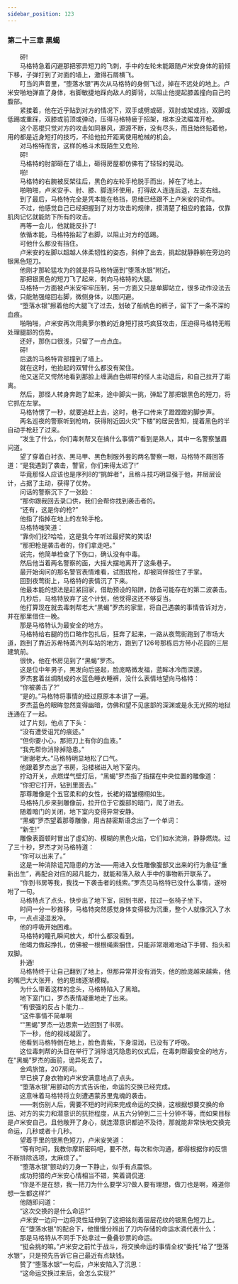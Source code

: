 ```yaml
---
sidebar_position: 123
---
```

### 第二十三章 黑蝎  


　　砰!  
　　马格特急着闪避那把邪异短刀的飞刺，手中的左轮未能跟随卢米安身体的前倾下移，子弹打到了对面的墙上，激得石屑横飞。  
　　叮当的声音里，“堕落水银”再次从马格特的身侧飞过，掉在不远处的地上。卢米安啪地弹直了身体，右脚敏捷地踩向敌人的脚背，以阻止他提起膝盖撞向自己的腹部。  
　　紧接着，他在近乎贴到对方的情况下，双手或劈或砸，双肘或架或挡，双脚或低踢或重踩，双膝或前顶或弹动，压得马格特疲于招架，根本没法瞄准开枪。  
　　这个恶棍只觉对方的攻击如同暴风，源源不断，没有尽头，而且始终贴着他，用的都是近身短打的技巧，不给他拉开距离使用枪械的机会。  
　　对马格特而言，这样的格斗术既陌生又危险.  
　　砰!  
　　马格特的肘部砸在了墙上，砸得房屋都仿佛有了轻轻的晃动。  
　　啪!  
　　马格特的右腕被反架往后，黑色的左轮手枪脱手而出，掉在了地上。  
　　啪啪啪，卢米安手、肘、膝、脚连环使用，打得敌人连连后退，左支右绌。  
　　到了最后，马格特完全是凭本能在格挡，思绪已经跟不上卢米安的动作。  
　　不过，他感觉自己已经把握到了对方攻击的规律，摸清楚了相应的套路，仅靠肌肉记忆就能防下所有的攻击。  
　　再等一会儿，他就能反扑了!  
　　依循本能，马格特抬起了右脚，以阻止对方的低踢。  
　　可他什么都没有挡住。  
　　卢米安的左脚以超越人体柔韧性的姿态，斜伸了出去，挑起就静静躺在旁边的银黑色短刀。  
　　他刚才那轮猛攻为的就是将马格特逼到“堕落水银”附近。  
　　那把银黑色的短刀飞了起来，刺向马格特的大腿。  
　　马格特一方面被卢米安牢牢压制，另一方面又只是单脚站立，很多动作没法去做，只能勉强缩回右脚，微侧身体，以图闪避。  
　　“堕落水银”擦着他的大腿飞了过去，划破了船帆色的裤子，留下了一条不深的血痕。  
　　啪啪啪，卢米安再次用奥萝尔教的近身短打技巧疯狂攻击，压迫得马格特无暇处理腿部的伤势。  
　　还好，那伤口很浅，只留了一点点血。  
　　砰!  
　　后退的马格特背部撞到了墙上。  
　　就在这时，他抬起的双臂什么都没有架住。  
　　他又迷茫又愕然地看到那脸上缠满白色绑带的怪人主动退后，和自己拉开了距离。  
　　然后，那怪人转身奔跑了起来，途中脚尖一挑，弹起了那把银黑色的短刀，将它抓在左掌。  
　　马格特愣了一秒，就要追赶上去，这时，巷子口传来了蹬蹬蹬的脚步声。  
　　两名巡夜的警察听到枪响，获得附近因火灾“下楼”的居民告知，提着黑色的半自动手枪赶了过来。  
　　“发生了什么，你们毒刺帮又在搞什么事情?”看到是熟人，其中一名警察皱眉问道。  
　　望了穿着白衬衣、黑马甲、黑色制服外套的两名警察一眼，马格特不屑回答道：“是我遇到了袭击，警官，你们来得太迟了!”  
　　毕竟那怪人应该也是序列8的“挑衅者”，且格斗技巧明显强于他，并层层设计，占据了主动，获得了优势。  
　　问话的警察沉下了一张脸：  
　　“那你跟我回去录口供，我们会帮你找到袭击者的。  
　　“还有，这是你的枪?”  
　　他指了指掉在地上的左轮手枪。  
　　马格特嗤笑道：  
　　“靠你们找?哈哈，这是我今年听过最好笑的笑话!  
　　“那把枪是袭击者的，你们拿走吧。”  
　　说完，他简单检查了下伤口，确认没有中毒。  
　　然后他当着两名警察的面，大摇大摆地离开了这条巷子。  
　　最开始询问的那名警官表情难看，试图拔枪，却被同伴按住了手掌。  
　　回到夜莺街上，马格特的表情沉了下来。  
　　他最本能的想法是赶紧回家，借助预设的陷阱，防备可能存在的第二波袭击。  
　　几秒后，马格特放弃了这个计划，他觉得这还不够妥当。  
　　他打算现在就去毒刺帮老大“黑蝎”罗杰的家里，将自己遇袭的事情告诉对方，并在那里借住一晚。  
　　那是马格特认为最安全的地方。  
　　马格特给右腿的伤口略作包扎后，狂奔了起来，一路从夜莺街跑到了市场大道，跑到了靠近苏希特蒸汽列车站的地方，跑到了126号那栋后方带小花园的三层建筑前。  
　　很快，他在书房见到了“黑蝎”罗杰。  
　　这是位中年男子，黑发向后竖起，脸庞略微发福，蓝眸冰冷而深邃。  
　　罗杰套着丝绸制成的水蓝色睡衣睡裤，没什么表情地望向马格特：  
　　“你被袭击了?”  
　　“是的。”马格特将事情的经过原原本本讲了一遍。  
　　罗杰蓝色的眼眸忽然变得幽暗，仿佛和望不见底部的深渊或是永无光照的地狱连通在了一起。  
　　过了片刻，他点了下头：  
　　“没有遭受诅咒的痕迹。”  
　　“但你要小心，那把刀上有你的血液。”  
　　“我先帮你消除掉隐患。”  
　　“谢谢老大。”马格特明显地松了口气。  
　　他跟着罗杰出了书房，沿楼梯进入地下室内。  
　　拧动开关，点燃煤气壁灯后，“黑蝎”罗杰指了指摆在中央位置的雕像道：  
　　“你把它打开，钻到里面去。”  
　　那尊雕像是个五官柔和的女性，长裙的褶皱栩栩如生。  
　　马格特几步来到雕像前，拉开位于它腹部的暗门，爬了进去。  
　　随着暗门的关闭，地下室内变得异常安静。  
　　“黑蝎”罗杰望着那尊雕像，用古赫密斯语念出了一个单词：  
　　“新生!”  
　　雕像表面顿时冒出了虚幻的、模糊的黑色火焰，它们如水流淌，静静燃烧。过了三十秒，罗杰才对马格特道：  
　　“你可以出来了。”  
　　这是一种消除诅咒隐患的方法——用进入女性雕像腹部又出来的行为象征“重新出生”，再配合对应的超凡能力，就能和落入敌人手中的事物断开联系了。  
　　“你到书房等我，我找一下袭击者的线索。”罗杰见马格特已没什么事情，遂吩咐了一句。  
　　马格特点了点头，快步出了地下室，回到书房，拉过一张椅子坐下。  
　　时间一分一秒推移，马格特突然感觉身体变得极为沉重，整个人就像沉入了水中，一点点浸湿发冷。  
　　他的呼吸开始困难。  
　　马格特的瞳孔瞬间放大，却什么都没看到。  
　　他竭力做起挣扎，仿佛被一根根绳索捆住，只能非常艰难地动下手臂、指头和双脚。  
　　扑通!  
　　马格特终于让自己翻到了地上，但那异常并没有消失，他的脸庞越来越紫，他的嘴巴大大张开，他的思绪逐渐模糊。  
　　为什么带着这样的念头，马格特陷入了黑暗。  
　　地下室门口，罗杰表情凝重地走了出来。  
　　“有很强的反占卜能力...  
　　“这件事情不简单啊  
　　““黑蝎”罗杰一边思索一边回到了书房。  
　　下一秒，他的视线凝固了。  
　　他看到马格特倒在地上，脸色青紫，下身湿润，已没有了呼吸。  
　　这位毒刺帮的头目在举行了消除诅咒隐患的仪式后，在毒刺帮最安全的地方，在“黑蝎”罗杰的面前，诡异死去了。  
　　金鸡旅馆，207房间。  
　　早已换了身衣物的卢米安满意地点了点头。  
　　“堕落水银”用颤动的方式告诉他，命运的交换已经完成。  
　　这意味着马格特将立刻遭遇蒙苏里鬼魂的袭击。  
　　——刺伤别人后，需要不短的时间来完成命运的交换，这根据想要交换的命运、对方的实力和潜意识的抗拒程度，从五六分钟到二三十分钟不等，而如果目标是卢米安自己，且他敞开了身心，就连潜意识都迫不及待，那就能非常快地交换完命运，几秒或者十几秒。  
　　望着手里的银黑色短刀，卢米安笑道：  
　　“等有时间，我教你摩斯密码吧，要不然，每次和你沟通，都得根据你的反馈不断排除选项，太麻烦了。”  
　　“堕落水银”颤动的刀身一下静止，似乎有点震惊。  
　　成功狩猎的卢米安心情相当不错，笑着调侃道:  
　　“你是不是在想，我一把刀为什么要学习?做人要有理想，做刀也是啊，难道你想一生都这样?”  
　　他随即问道：  
　　“这次交换的是什么命运?”  
　　卢米安一边问一边将灵性延伸到了这把铭刻着层层花纹的银黑色短刀上。  
　　在“堕落水银”的配合下，他慢慢分辨出了刀内存储的命运水滴代表什么：  
　　那是马格特从不同手下处拿过一叠叠钞票的命运。  
　　“挺会挑的嘛。”卢米安之前忙于战斗，将交换命运的事情全权“委托”给了“堕落水银”，只是预先告诉它自己最近有点缺钱。  
　　赞了“堕落水银”一句后，卢米安陷入了沉思：  
　　“这命运交换过来后，会怎么实现?”  
